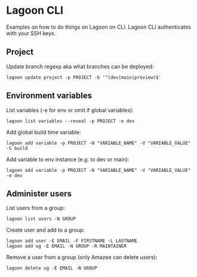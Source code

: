 # Lagoon CLI

Examples on how to do things on Lagoon on CLI. Lagoon CLI authenticates with your SSH keys.

## Project

Update branch regexp aka what branches can be deployed:

```
lagoon update project -p PROJECT -b '^(dev|main|preview)$'
```

## Environment variables

List variables (-e for env or omit if global variables):

```
lagoon list variables --reveal -p PROJECT -e dev
```

Add global build time variable:

```
lagoon add variable -p PROJECT -N "VARIABLE_NAME" -V "VARIABLE_VALUE" -S build
```

Add variable to env instance (e.g. to dev or main):

```
lagoon add variable -p PROJECT -N "VARIABLE_NAME" -V "VARIABLE_VALUE" -e dev
```

## Administer users

List users from a group:

```
lagoon list users -N GROUP
```

Create user and add to a group:

```
lagoon add user -E EMAIL -F FIRSTNAME -L LASTNAME
lagoon add ug -E EMAIL -N GROUP -R MAINTAINER
```

Remove a user from a group (only Amazee can delete users):

```
lagoon delete ug -E EMAIL -N GROUP
```

